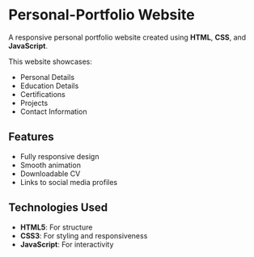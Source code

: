 # Personal-Portfolio Website

A responsive personal portfolio website created using **HTML**, **CSS**, and **JavaScript**. 

This website showcases:

- Personal Details
- Education Details
- Certifications
- Projects
- Contact Information

## Features

- Fully responsive design
- Smooth animation
- Downloadable CV
- Links to social media profiles

## Technologies Used

- **HTML5**: For structure
- **CSS3**: For styling and responsiveness
- **JavaScript**: For interactivity
